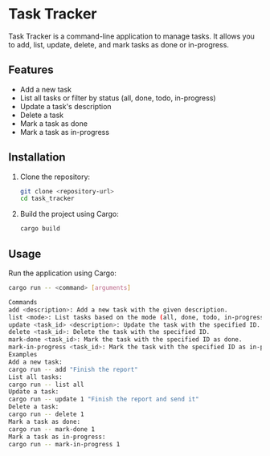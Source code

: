 # Task Tracker

Task Tracker is a command-line application to manage tasks. It allows you to add, list, update, delete, and mark tasks as done or in-progress.

## Features

- Add a new task
- List all tasks or filter by status (all, done, todo, in-progress)
- Update a task's description
- Delete a task
- Mark a task as done
- Mark a task as in-progress

## Installation

1. Clone the repository:
    ```sh
    git clone <repository-url>
    cd task_tracker
    ```

2. Build the project using Cargo:
    ```sh
    cargo build
    ```

## Usage

Run the application using Cargo:
```sh
cargo run -- <command> [arguments]

Commands
add <description>: Add a new task with the given description.
list <mode>: List tasks based on the mode (all, done, todo, in-progress).
update <task_id> <description>: Update the task with the specified ID.
delete <task_id>: Delete the task with the specified ID.
mark-done <task_id>: Mark the task with the specified ID as done.
mark-in-progress <task_id>: Mark the task with the specified ID as in-progress.
Examples
Add a new task:
cargo run -- add "Finish the report"
List all tasks:
cargo run -- list all
Update a task:
cargo run -- update 1 "Finish the report and send it"
Delete a task:
cargo run -- delete 1
Mark a task as done:
cargo run -- mark-done 1
Mark a task as in-progress:
cargo run -- mark-in-progress 1
